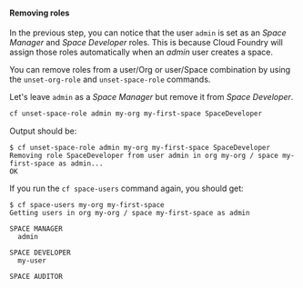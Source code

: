 #### Removing roles

In the previous step, you can notice that the user `admin` is set as an *Space Manager* and *Space Developer* roles. This is because Cloud Foundry will assign those roles automatically when an *admin* user creates a space.

You can remove roles from a user/Org or user/Space combination by using the `unset-org-role` and `unset-space-role` commands.

Let's leave `admin` as a *Space Manager*  but remove it from *Space Developer*.

```sh
cf unset-space-role admin my-org my-first-space SpaceDeveloper
```

Output should be:

```
$ cf unset-space-role admin my-org my-first-space SpaceDeveloper
Removing role SpaceDeveloper from user admin in org my-org / space my-first-space as admin...
OK
```

If you run the `cf space-users` command again, you should get:

```
$ cf space-users my-org my-first-space
Getting users in org my-org / space my-first-space as admin

SPACE MANAGER
  admin

SPACE DEVELOPER
  my-user

SPACE AUDITOR
```
